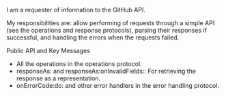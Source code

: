 I am a requester of information to the GitHub API.

My responsibilities are: allow performing of requests through a simple API (see the operations and response protocols), parsing their responses if successful, and handling the errors when the requests failed.

Public API and Key Messages

- All the operations in the operations protocol.
- responseAs: and responseAs:onInvalidFields:: For retrieving the response as a representation.
- onErrorCode:do: and other error handlers in the error handling protocol.